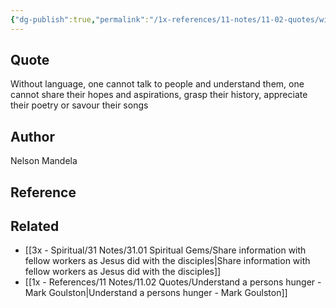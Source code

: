 ```yaml
---
{"dg-publish":true,"permalink":"/1x-references/11-notes/11-02-quotes/without-language-one-cannot-talk-to-people-and-understand-them-one-cannot-share-their-hopes-and-aspirations-grasp-their-history-appreciate-their-poetry-or-savour-their-songs-nelson-mandela/","title":"Without language, one cannot talk to people and understand them, one cannot share their hopes and aspirations, grasp their history, appreciate their poetry or savour their songs - Nelson Mandela","created":"2024-02-14T20:18:36.386+03:00","updated":"2024-02-14T20:18:36.386+03:00"}
---
```



## Quote

Without language, one cannot talk to people and understand them, one cannot share their hopes and aspirations, grasp their history, appreciate their poetry or savour their songs


## Author
Nelson Mandela

## Reference


## Related
- [[3x - Spiritual/31 Notes/31.01 Spiritual Gems/Share information with fellow workers as Jesus did with the disciples\|Share information with fellow workers as Jesus did with the disciples]]
- [[1x - References/11 Notes/11.02 Quotes/Understand a persons hunger - Mark Goulston\|Understand a persons hunger - Mark Goulston]]